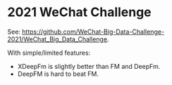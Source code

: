 # 2021 WeChat Challenge

See: https://github.com/WeChat-Big-Data-Challenge-2021/WeChat_Big_Data_Challenge.

With simple/limited features:
* XDeepFm is slightly better than FM and DeepFm.
* DeepFM is hard to beat FM.